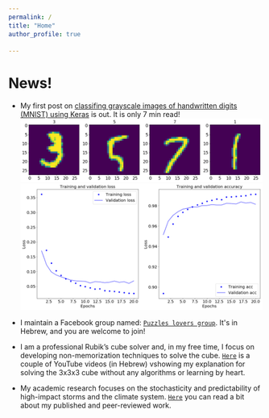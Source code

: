 ```yaml
---
permalink: /
title: "Home"
author_profile: true

---
```


# News!

* My first post on [classifing grayscale images of handwritten digits (MNIST) using Keras](https://naftalic.github.io//posts/2018/04/mnist_keras/) is out. It is only 7 min read! <img src='/images/output_4_0.png'><img src='/images/output_20_0.png'>

* I maintain a Facebook group named: [`Puzzles lovers group`](https://www.facebook.com/groups/1462065760548710/?ref=bookmarks). It's in Hebrew, and you are welcome to join!

* I am a professional Rubik’s cube solver and, in my free time, I focus on developing non-memorization techniques to solve the cube. [`Here`](https://www.youtube.com/playlist?list=PLJyTOw7CNt_6JIielrbvACfyHGjxmcWv_) is a couple of YouTube videos (in Hebrew) vshowing my explanation for solving the 3x3x3 cube without any algorithms or learning by heart.

* My academic research focuses on the stochasticity and predictability of high-impact storms and the climate system. [`Here`](https://naftalic.github.io/academic_research/) you can read a bit about my published and peer-reviewed work.

